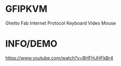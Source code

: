 GFIPKVM
=======

Ghetto Fab Internet Protocol Keyboard Video Mouse

INFO/DEMO
=========

https://www.youtube.com/watch?v=BHFHJHFkBr4
